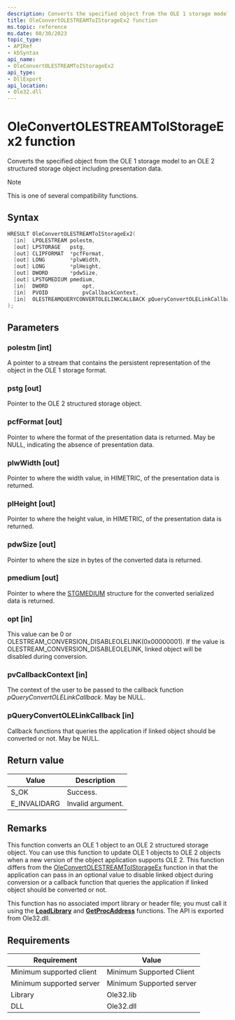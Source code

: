 ```yaml
---
description: Converts the specified object from the OLE 1 storage model to an OLE 2 structured storage object including presentation data.
title: OleConvertOLESTREAMToIStorageEx2 function
ms.topic: reference
ms.date: 08/30/2023
topic_type: 
- APIRef
- kbSyntax
api_name: 
- OleConvertOLESTREAMToIStorageEx2
api_type: 
- DllExport
api_location: 
- Ole32.dll
---
```


# OleConvertOLESTREAMToIStorageEx2 function

Converts the specified object from the OLE 1 storage model to an OLE 2 structured storage object including presentation data.

> [!NOTE]  
> This is one of several compatibility functions.



## Syntax


```C++
HRESULT OleConvertOLESTREAMToIStorageEx2(
  [in]  LPOLESTREAM polestm,
  [out] LPSTORAGE   pstg,
  [out] CLIPFORMAT  *pcfFormat,
  [out] LONG        *plwWidth,
  [out] LONG        *plHeight,
  [out] DWORD       *pdwSize,
  [out] LPSTGMEDIUM pmedium,
  [in]  DWORD           opt,
  [in]  PVOID           pvCallbackContext,
  [in]  OLESTREAMQUERYCONVERTOLELINKCALLBACK pQueryConvertOLELinkCallback
);


```

## Parameters

### polestm [int]

A pointer to a stream that contains the persistent representation of the object in the OLE 1 storage format.

### pstg [out]

Pointer to the OLE 2 structured storage object.

### pcfFormat [out]

Pointer to where the format of the presentation data is returned. May be NULL, indicating the absence of presentation data.

### plwWidth [out]

Pointer to where the width value, in HIMETRIC, of the presentation data is returned.

### plHeight [out]

Pointer to where the height value, in HIMETRIC, of the presentation data is returned.

### pdwSize [out]

Pointer to where the size in bytes of the converted data is returned.

### pmedium [out]

Pointer to where the [STGMEDIUM](/windows/win32/api/objidl/ns-objidl-ustgmedium-r1) structure for the converted serialized data is returned.

### opt [in]

This value can be 0 or OLESTREAM_CONVERSION_DISABLEOLELINK(0x00000001). If the value is OLESTREAM_CONVERSION_DISABLEOLELINK, linked object will be disabled during conversion.

### pvCallbackContext [in]

The context of the user to be passed to the callback function *pQueryConvertOLELinkCallback*. May be NULL.

### pQueryConvertOLELinkCallback [in]

Callback functions that queries the application if linked object should be converted or not. May be NULL.


## Return value

| Value | Description |
|-------|-------------|
| S_OK | Success. |
| E_INVALIDARG | Invalid argument. |

## Remarks

This function converts an OLE 1 object to an OLE 2 structured storage object. You can use this function to update OLE 1 objects to OLE 2 objects when a new version of the object application supports OLE 2.
This function differs from the [OleConvertOLESTREAMToIStorageEx](/windows/win32/api/ole2/nf-ole2-oleconvertolestreamtoistorageex) function in that the application can pass in an optional value to disable linked object during conversion or a callback function that queries the application if linked object should be converted or not.

This function has no associated import library or header file; you must call it using the [**LoadLibrary**](/windows/desktop/api/libloaderapi/nf-libloaderapi-loadlibrarya) and [**GetProcAddress**](/windows/desktop/api/libloaderapi/nf-libloaderapi-getprocaddress) functions. The API is exported from Ole32.dll.

## Requirements

| Requirement | Value |
|-----------------------------------|-------------------------------------------------------------------------------------------------------|
| Minimum supported client| Minimum Supported Client| Windows 10 RTM (with Oct 2023 security update or later) |
| Minimum supported server| Minimum Supported server| Windows Server 2008 (with Oct 2023 security update or later) |
| Library | Ole32.lib | 
| DLL | Ole32.dll |





 
